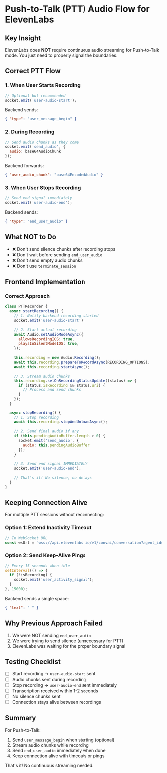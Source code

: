 # Push-to-Talk (PTT) Audio Flow for ElevenLabs

## Key Insight
ElevenLabs does **NOT** require continuous audio streaming for Push-to-Talk mode. You just need to properly signal the boundaries.

## Correct PTT Flow

### 1. When User Starts Recording
```javascript
// Optional but recommended
socket.emit('user-audio-start');
```

Backend sends:
```json
{ "type": "user_message_begin" }
```

### 2. During Recording
```javascript
// Send audio chunks as they come
socket.emit('send_audio', { 
  audio: base64AudioChunk 
});
```

Backend forwards:
```json
{ "user_audio_chunk": "base64EncodedAudio" }
```

### 3. When User Stops Recording
```javascript
// Send end signal immediately
socket.emit('user-audio-end');
```

Backend sends:
```json
{ "type": "end_user_audio" }
```

## What NOT to Do
- ❌ Don't send silence chunks after recording stops
- ❌ Don't wait before sending `end_user_audio`
- ❌ Don't send empty audio chunks
- ❌ Don't use `terminate_session`

## Frontend Implementation

### Correct Approach
```javascript
class PTTRecorder {
  async startRecording() {
    // 1. Notify backend recording started
    socket.emit('user-audio-start');
    
    // 2. Start actual recording
    await Audio.setAudioModeAsync({
      allowsRecordingIOS: true,
      playsInSilentModeIOS: true,
    });
    
    this.recording = new Audio.Recording();
    await this.recording.prepareToRecordAsync(RECORDING_OPTIONS);
    await this.recording.startAsync();
    
    // 3. Stream audio chunks
    this.recording.setOnRecordingStatusUpdate((status) => {
      if (status.isRecording && status.uri) {
        // Process and send chunks
      }
    });
  }

  async stopRecording() {
    // 1. Stop recording
    await this.recording.stopAndUnloadAsync();
    
    // 2. Send final audio if any
    if (this.pendingAudioBuffer.length > 0) {
      socket.emit('send_audio', { 
        audio: this.pendingAudioBuffer 
      });
    }
    
    // 3. Send end signal IMMEDIATELY
    socket.emit('user-audio-end');
    
    // That's it! No silence, no delays
  }
}
```

## Keeping Connection Alive

For multiple PTT sessions without reconnecting:

### Option 1: Extend Inactivity Timeout
```javascript
// In WebSocket URL
const wsUrl = `wss://api.elevenlabs.io/v1/convai/conversation?agent_id=${agentId}&inactivity_timeout=180`;
```

### Option 2: Send Keep-Alive Pings
```javascript
// Every 15 seconds when idle
setInterval(() => {
  if (!isRecording) {
    socket.emit('user_activity_signal');
  }
}, 15000);
```

Backend sends a single space:
```json
{ "text": " " }
```

## Why Previous Approach Failed

1. We were NOT sending `end_user_audio`
2. We were trying to send silence (unnecessary for PTT)
3. ElevenLabs was waiting for the proper boundary signal

## Testing Checklist

- [ ] Start recording → `user-audio-start` sent
- [ ] Audio chunks sent during recording
- [ ] Stop recording → `user-audio-end` sent immediately
- [ ] Transcription received within 1-2 seconds
- [ ] No silence chunks sent
- [ ] Connection stays alive between recordings

## Summary

For Push-to-Talk:
1. Send `user_message_begin` when starting (optional)
2. Stream audio chunks while recording
3. Send `end_user_audio` immediately when done
4. Keep connection alive with timeouts or pings

That's it! No continuous streaming needed.